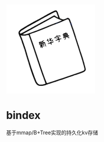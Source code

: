 ![](https://raw.githubusercontent.com/tddhit/bindex/master/doc/bindex.png)
# bindex
基于mmap/B+Tree实现的持久化kv存储
